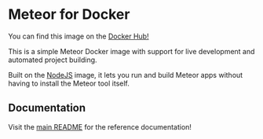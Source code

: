 Meteor for Docker
=================

You can find this image on the [Docker Hub!](https://hub.docker.com/r/larsvh/meteor/)

This is a simple Meteor Docker image with support for live development and automated project building.

Built on the [NodeJS](https://hub.docker.com/_/node/) image, it lets you run and build Meteor apps without having to install the Meteor tool itself.

## Documentation

Visit the [main README](https://github.com/larsvanherk/docker-meteor/blob/master/README.md) for the reference documentation!
